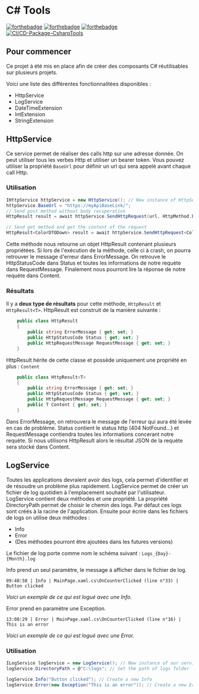 # C# Tools

[![forthebadge](https://img.shields.io/nuget/v/ThomasBernard.CsharpTools)](https://www.nuget.org/packages/ThomasBernard.CsharpTools/)
[![forthebadge](https://img.shields.io/nuget/dt/ThomasBernard.CsharpTools)](https://www.nuget.org/packages/ThomasBernard.CsharpTools/)
[![forthebadge](https://img.shields.io/github/languages/code-size/DevIceCorp/CsharpTools)](https://www.nuget.org/packages/ThomasBernard.CsharpTools/)
[![CI/CD-Package-CsharpTools](https://github.com/DevIceCorp/CsharpTools/actions/workflows/dotnet.yml/badge.svg)](https://github.com/DevIceCorp/CsharpTools/actions/workflows/dotnet.yml)

## Pour commencer

Ce projet à été mis en place afin de créer des composants C# réutilisables sur plusieurs projets.

Voici une liste des différentes fonctionnalitées disponibles :
  - HttpService
  - LogService
  - DateTimeExtension
  - IntExtension
  - StringExtension



## HttpService

Ce service permet de réaliser des calls http sur une adresse donnée. On peut utiliser tous les verbes Http et utiliser un bearer token.
Vous pouvez utiliser la propriété `BaseUrl` pour définir un url qui sera appelé avant chaque call Http.

### Utilisation
```C#
IHttpService httpService = new HttpService(); // New instance of HttpService
httpService.BaseUrl = "https://myApiBaseLink/";
// Send post method without body recuperation
HttpResult result = await httpService.SendHttpRequest(url, HttpMethod.Post, body); 

// Send get method and get the content of the request
HttpResult<ColorDTODown> result = await httpService.SendHttpRequest<ColorDTODown>(url, HttpMethod.Get); 
```

Cette méthode nous retourne un objet HttpResult contenant plusieurs propriétées. Si lors de l'exécution de la méthode, celle ci à crash, on pourra retrouver le message d'erreur dans ErrorMessage. On retrouve le HttpStatusCode dans Status et toutes les informations de notre requète dans RequestMessage. Finalement nous pourront lire la réponse de notre requète dans Content.

### Résultats

Il y a **deux type de résultats** pour cette méthode, `HttpResult` et `HttpResult<T>`. HttpResult est construit de la manière suivante :
  
```C#
    public class HttpResult
    {
        public string ErrorMessage { get; set; }
        public HttpStatusCode Status { get; set; }
        public HttpRequestMessage RequestMessage { get; set; }
    }
```

HttpResult<T> hérite de cette classe et possède uniquement une propriété en plus : `Content`
  
```C#
    public class HttpResult<T>
    {
        public string ErrorMessage { get; set; }
        public HttpStatusCode Status { get; set; }
        public HttpRequestMessage RequestMessage { get; set; }
        public T Content { get; set; }
    }
```

Dans ErrorMessage, on retrouvera le message de l'erreur qui aura été levée en cas de problème. Status contient le status http (404 NotFound...) et RequestMessage contiendra toutes les informations concerant notre requète. Si nous utilisons HttpResult<T> alors le résultat JSON de la requète sera stocké dans Content.

  
## LogService

Toutes les applications devraient avoir des logs, cela permet d'identifier et de résoudre un problème plus rapidement. LogService permet de créer un fichier de log quotidien à l'emplacement souhaité par l'utilisateur. LogService contient deux méthodes et une propriété. La propriété DirectoryPath permet de choisir le chemin des logs. Par défaut ces logs sont créés à la racine de l'application. Ensuite pour écrire dans les fichiers de logs on utilise deux méthodes : 
  - Info 
  - Error
  - (Des méthodes pourront être ajoutées dans les futures versions)

Le fichier de log porte comme nom le schéma suivant : ```Logs_{Day}-{Month}.log ```

Info prend un seul paramètre, le message à afficher dans le fichier de log.

``` 09:48:58 | Info | MainPage.xaml.cs\OnCounterClicked (line n°33) | Button clicked ```

*Voici un exemple de ce qui est logué avec une Info.*

Error prend en paramètre une Exception.

``` 13:08:29 | Error | MainPage.xaml.cs\OnCounterClicked (line n°16) | This is an error ```

*Voici un exemple de ce qui est logué avec une Error.*

### Utilisation

```C#
ILogService logService = new LogService(); // New instance of our service
logService.DirectoryPath = @"C:\logs"; // Set the path of logs folder

logService.Info("Button clicked"); // Create a new Info
logService.Error(new Exception("This is an error")); // Create a new Error
```





